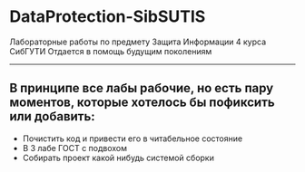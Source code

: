 # DataProtection-SibSUTIS
Лабораторные работы по предмету Защита Информации 4 курса СибГУТИ
Отдается в помощь будущим поколениям
____

## В принципе все лабы рабочие, но есть пару моментов, которые хотелось бы пофиксить или добавить:
+ Почистить код и привести его в читабельное состояние
+ В 3 лабе ГОСТ с подвохом
+ Собирать проект какой нибудь системой сборки

